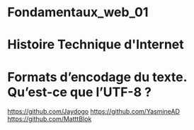 # Fondamentaux_web_01

# Histoire Technique d'Internet 

# Formats d’encodage du texte. Qu’est-ce que l’UTF-8 ?

https://github.com/Jaydogo
https://github.com/YasmineAD
https://github.com/MatttBlok
